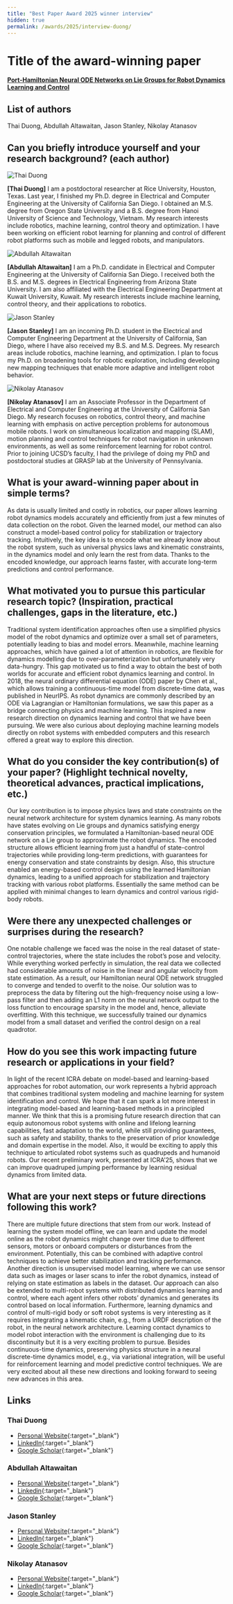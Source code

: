 ```yaml
---
title: "Best Paper Award 2025 winner interview"
hidden: true
permalink: /awards/2025/interview-duong/
---
```


# Title of the award-winning paper 

**[Port-Hamiltonian Neural ODE Networks on Lie Groups for Robot Dynamics Learning and Control](https://doi.org/10.1109/TRO.2024.3428433)**

## List of authors
Thai Duong, Abdullah Altawaitan, Jason Stanley, Nikolay Atanasov

## Can you briefly introduce yourself and your research background? (each author)
<div class="img-crop">
  <img src="/assets/images/award/best_paper_awards/2025/thai.jpg" alt="Thai Duong">
</div>

**[Thai Duong]** 
I am a postdoctoral researcher at Rice University, Houston, Texas. 
Last year, I finished my Ph.D. degree in Electrical and Computer Engineering at the University of California San Diego. 
I obtained an M.S. degree from Oregon State University and a B.S. degree from Hanoi University of Science and Technology, Vietnam. 
My research interests include robotics, machine learning, control theory and optimization. 
I have been working on efficient robot learning for planning and control of different robot platforms such as mobile and legged robots, and manipulators.

<div class="img-crop">
  <img src="/assets/images/award/best_paper_awards/2025/Abdullah.png" alt="Abdullah Altawaitan">
</div>

**[Abdullah Altawaitan]** 
I am a Ph.D. candidate in Electrical and Computer Engineering at the University of California San Diego. 
I received both the B.S. and M.S. degrees in Electrical Engineering from Arizona State University. 
I am also affiliated with the Electrical Engineering Department at Kuwait University, Kuwait. 
My research interests include machine learning, control theory, and their applications to robotics. 

<div class="img-crop">
  <img src="/assets/images/award/best_paper_awards/2025/StanleySquare.jpg" alt="Jason Stanley">
</div>

**[Jason Stanley]** 
I am an incoming Ph.D. student in the Electrical and Computer Engineering Department at the University of California, San Diego, where I have also received my B.S. and M.S. Degrees. 
My research areas include robotics, machine learning, and optimization. 
I plan to focus my Ph.D. on broadening tools for robotic exploration, including developing new mapping techniques that enable more adaptive and intelligent robot behavior. 

<div class="img-crop">
  <img src="/assets/images/award/best_paper_awards/2025/Atanasov.jpg" alt="Nikolay Atanasov">
</div>

**[Nikolay Atanasov]** 
I am an Associate Professor in the Department of Electrical and Computer Engineering at the University of California San Diego. 
My research focuses on robotics, control theory, and machine learning with emphasis on active perception problems for autonomous mobile robots. 
I work on simultaneous localization and mapping (SLAM), motion planning and control techniques for robot navigation in unknown environments, as well as some reinforcement learning for robot control. 
Prior to joining UCSD’s faculty, I had the privilege of doing my PhD and postdoctoral studies at GRASP lab at the University of Pennsylvania.

## What is your award-winning paper about in simple terms?
As data is usually limited and costly in robotics, our paper allows learning robot dynamics models accurately and efficiently from just a few minutes of data collection on the robot. Given the learned model, our method can also construct a model-based control policy for stabilization or trajectory tracking. 
Intuitively, the key idea is to encode what we already know about the robot system, such as universal physics laws and kinematic constraints, in the dynamics model and only learn the rest from data. 
Thanks to the encoded knowledge, our approach learns faster, with accurate long-term predictions and control performance.

## What motivated you to pursue this particular research topic? (Inspiration, practical challenges, gaps in the literature, etc.)
Traditional system identification approaches often use a simplified physics model of the robot dynamics and optimize over a small set of parameters, potentially leading to bias and model errors. 
Meanwhile, machine learning approaches, which have gained a lot of attention in robotics, are flexible for dynamics modelling due to over-parameterization but unfortunately very data-hungry. 
This gap motivated us to find a way to obtain the best of both worlds for accurate and efficient robot dynamics learning and control. 
In 2018, the neural ordinary differential equation (ODE) paper by Chen et al., which allows training a continuous-time model from discrete-time data, was published in NeurIPS. 
As robot dynamics are commonly described by an ODE via Lagrangian or Hamiltonian formulations, we saw this paper as a bridge connecting physics and machine learning. 
This inspired a new research direction on dynamics learning and control that we have been pursuing. 
We were also curious about deploying machine learning models directly on robot systems with embedded computers and this research offered a great way to explore this direction.

## What do you consider the key contribution(s) of your paper? (Highlight technical novelty, theoretical advances, practical implications, etc.)
Our key contribution is to impose physics laws and state constraints on the neural network architecture for system dynamics learning. 
As many robots have states evolving on Lie groups and dynamics satisfying energy conservation principles, we formulated a Hamiltonian-based neural ODE network on a Lie group to approximate the robot dynamics. 
The encoded structure allows efficient learning from just a handful of state-control trajectories while providing long-term predictions, with guarantees for energy conservation and state constraints by design. 
Also, this structure enabled an energy-based control design using the learned Hamiltonian dynamics, leading to a unified approach for stabilization and trajectory tracking with various robot platforms. 
Essentially the same method can be applied with minimal changes to learn dynamics and control various rigid-body robots.

## Were there any unexpected challenges or surprises during the research?
One notable challenge we faced was the noise in the real dataset of state-control trajectories, where the state includes the robot’s pose and velocity. 
While everything worked perfectly in simulation, the real data we collected had considerable amounts of noise in the linear and angular velocity from state estimation. 
As a result, our Hamiltonian neural ODE network struggled to converge and tended to overfit to the noise. 
Our solution was to preprocess the data by filtering out the high-frequency noise using a low-pass filter and then adding an L1 norm on the neural network output to the loss function to encourage sparsity in the model and, hence, alleviate overfitting. 
With this technique, we successfully trained our dynamics model from a small dataset and verified the control design on a real quadrotor.

## How do you see this work impacting future research or applications in your field?
In light of the recent ICRA debate on model-based and learning-based approaches for robot automation, our work represents a hybrid approach that combines traditional system modeling and machine learning for system identification and control. 
We hope that it can spark a lot more interest in integrating model-based and learning-based methods in a principled manner. 
We think that this is a promising future research direction that can equip autonomous robot systems with online and lifelong learning capabilities, fast adaptation to the world, while still providing guarantees, such as safety and stability, thanks to the preservation of prior knowledge and domain expertise in the model. 
Also, it would be exciting to apply this technique to articulated robot systems such as quadrupeds and humanoid robots. 
Our recent preliminary work, presented at ICRA’25, shows that we can improve quadruped jumping performance by learning residual dynamics from limited data. 

## What are your next steps or future directions following this work?
There are multiple future directions that stem from our work. Instead of learning the system model offline, we can learn and update the model online as the robot dynamics might change over time due to different sensors, motors or onboard computers or disturbances from the environment. 
Potentially, this can be combined with adaptive control techniques to achieve better stabilization and tracking performance. 
Another direction is unsupervised model learning, where we can use sensor data such as images or laser scans to infer the robot dynamics, instead of relying on state estimation as labels in the dataset. 
Our approach can also be extended to multi-robot systems with distributed dynamics learning and control, where each agent infers other robots’ dynamics and generates its control based on local information. 
Furthermore, learning dynamics and control of multi-rigid body or soft robot systems is very interesting as it requires integrating a kinematic chain, e.g., from a URDF description of the robot, in the neural network architecture. 
Learning contact dynamics to model robot interaction with the environment is challenging due to its discontinuity but it is a very exciting problem to pursue. 
Besides continuous-time dynamics, preserving physics structure in a neural discrete-time dynamics model, e.g., via variational integration, will be useful for reinforcement learning and model predictive control techniques. 
We are very excited about all these new directions and looking forward to seeing new advances in this area.

## Links
### Thai Duong
* [Personal Website](https://thaipduong.github.io/){:target="_blank"}
* [LinkedIn](https://www.linkedin.com/in/thaiduong/ ){:target="_blank"}
* [Google Scholar](https://scholar.google.com/citations?user=PI1acOcAAAAJ){:target="_blank"}
 
### Abdullah Altawaitan
* [Personal Website](https://altwaitan.github.io/){:target="_blank"}
* [Linkedin](https://www.linkedin.com/in/abdullah-altawaitan-989062145/){:target="_blank"}
* [Google Scholar](https://scholar.google.com/citations?user=aXOeE9gAAAAJ){:target="_blank"}

### Jason Stanley	
* [Personal Website](https://jasontstanley.github.io/){:target="_blank"}
* [LinkedIn](https://www.linkedin.com/in/jason-t-stanley/){:target="_blank"}
* [Google Scholar](https://scholar.google.com/citations?hl=en&user=u9eCWO0AAAAJ){:target="_blank"}
 
### Nikolay Atanasov
* [Personal Website](https://natanaso.github.io/){:target="_blank"}
* [LinkedIn](https://www.linkedin.com/in/nikolay-atanasov-b034b27/){:target="_blank"}
* [Google Scholar](https://scholar.google.com/citations?user=RTkSatQAAAAJ){:target="_blank"}
